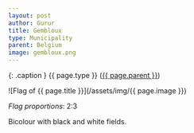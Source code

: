 ```yaml
---
layout: post
author: Gurur
title: Gembloux
type: Municipality
parent: Belgium
image: gembloux.png
---
```

{: .caption }
{{ page.type }} ([{{ page.parent }}](/2019/03/14/belgium.html))

![Flag of {{ page.title }}](/assets/img/{{ page.image }})

*Flag proportions*: 2:3

Bicolour with black and white fields.